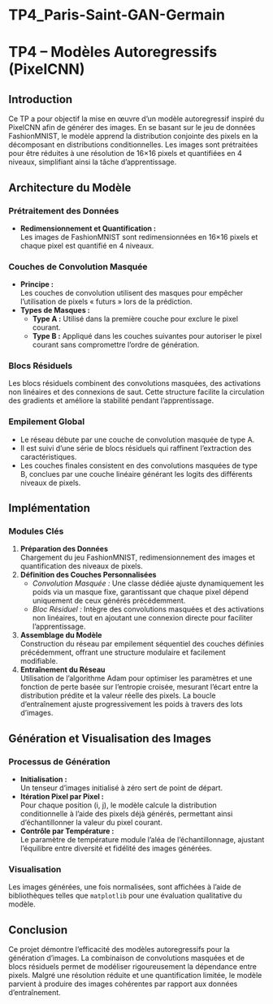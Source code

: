 # TP4_Paris-Saint-GAN-Germain
# TP4 – Modèles Autoregressifs (PixelCNN)

## Introduction
Ce TP a pour objectif la mise en œuvre d’un modèle autoregressif inspiré du PixelCNN afin de générer des images. En se basant sur le jeu de données FashionMNIST, le modèle apprend la distribution conjointe des pixels en la décomposant en distributions conditionnelles. Les images sont prétraitées pour être réduites à une résolution de 16×16 pixels et quantifiées en 4 niveaux, simplifiant ainsi la tâche d’apprentissage.

## Architecture du Modèle

### Prétraitement des Données
- **Redimensionnement et Quantification :**  
  Les images de FashionMNIST sont redimensionnées en 16×16 pixels et chaque pixel est quantifié en 4 niveaux.

### Couches de Convolution Masquée
- **Principe :**  
  Les couches de convolution utilisent des masques pour empêcher l’utilisation de pixels « futurs » lors de la prédiction.
- **Types de Masques :**
  - **Type A :** Utilisé dans la première couche pour exclure le pixel courant.
  - **Type B :** Appliqué dans les couches suivantes pour autoriser le pixel courant sans compromettre l’ordre de génération.

### Blocs Résiduels
Les blocs résiduels combinent des convolutions masquées, des activations non linéaires et des connexions de saut. Cette structure facilite la circulation des gradients et améliore la stabilité pendant l’apprentissage.

### Empilement Global
- Le réseau débute par une couche de convolution masquée de type A.
- Il est suivi d’une série de blocs résiduels qui raffinent l’extraction des caractéristiques.
- Les couches finales consistent en des convolutions masquées de type B, conclues par une couche linéaire générant les logits des différents niveaux de pixels.

## Implémentation

### Modules Clés
1. **Préparation des Données**  
   Chargement du jeu FashionMNIST, redimensionnement des images et quantification des niveaux de pixels.
2. **Définition des Couches Personnalisées**  
   - *Convolution Masquée :* Une classe dédiée ajuste dynamiquement les poids via un masque fixe, garantissant que chaque pixel dépend uniquement de ceux générés précédemment.  
   - *Bloc Résiduel :* Intègre des convolutions masquées et des activations non linéaires, tout en ajoutant une connexion directe pour faciliter l’apprentissage.
3. **Assemblage du Modèle**  
   Construction du réseau par empilement séquentiel des couches définies précédemment, offrant une structure modulaire et facilement modifiable.
4. **Entraînement du Réseau**  
   Utilisation de l’algorithme Adam pour optimiser les paramètres et une fonction de perte basée sur l’entropie croisée, mesurant l’écart entre la distribution prédite et la valeur réelle des pixels. La boucle d’entraînement ajuste progressivement les poids à travers des lots d’images.

## Génération et Visualisation des Images

### Processus de Génération
- **Initialisation :**  
  Un tenseur d’images initialisé à zéro sert de point de départ.
- **Itération Pixel par Pixel :**  
  Pour chaque position (i, j), le modèle calcule la distribution conditionnelle à l’aide des pixels déjà générés, permettant ainsi d’échantillonner la valeur du pixel courant.
- **Contrôle par Température :**  
  Le paramètre de température module l’aléa de l’échantillonnage, ajustant l’équilibre entre diversité et fidélité des images générées.

### Visualisation
Les images générées, une fois normalisées, sont affichées à l’aide de bibliothèques telles que `matplotlib` pour une évaluation qualitative du modèle.

## Conclusion
Ce projet démontre l’efficacité des modèles autoregressifs pour la génération d’images. La combinaison de convolutions masquées et de blocs résiduels permet de modéliser rigoureusement la dépendance entre pixels. Malgré une résolution réduite et une quantification limitée, le modèle parvient à produire des images cohérentes par rapport aux données d’entraînement.

